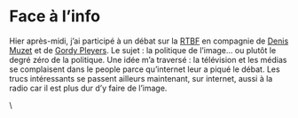 # Face à l&#8217;info

Hier après-midi, j’ai participé à un débat sur la [RTBF](http://www.lapremiere.be) en compagnie de [Denis Muzet](http://fr.wikipedia.org/wiki/Denis_Muzet) et de [Gordy Pleyers](http://www.ecsa.ucl.ac.be/personnel/pleyers/). Le sujet : la politique de l’image… ou plutôt le degré zéro de la politique. Une idée m’a traversé : la télévision et les médias se complaisent dans le people parce qu’internet leur a piqué le débat. Les trucs intéressants se passent ailleurs maintenant, sur internet, aussi à la radio car il est plus dur d’y faire de l’image.

\